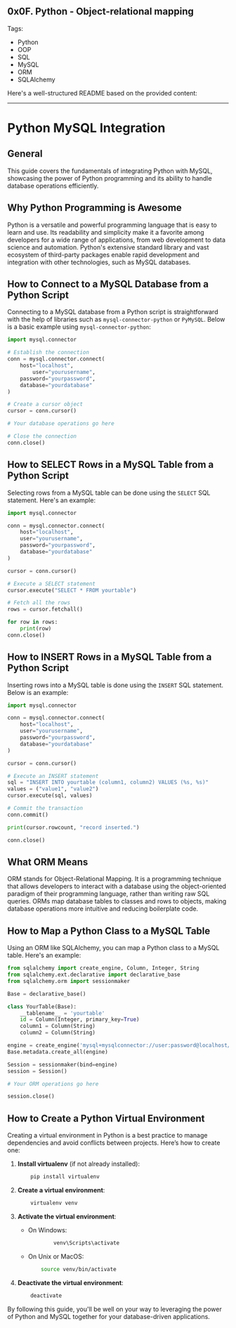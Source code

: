 ## 0x0F. Python - Object-relational mapping
Tags:
- Python
- OOP
- SQL
- MySQL
- ORM
- SQLAlchemy

Here's a well-structured README based on the provided content:

---

# Python MySQL Integration

## General

This guide covers the fundamentals of integrating Python with MySQL, showcasing the power of Python programming and its ability to handle database operations efficiently.

## Why Python Programming is Awesome

Python is a versatile and powerful programming language that is easy to learn and use. Its readability and simplicity make it a favorite among developers for a wide range of applications, from web development to data science and automation. Python's extensive standard library and vast ecosystem of third-party packages enable rapid development and integration with other technologies, such as MySQL databases.

## How to Connect to a MySQL Database from a Python Script

Connecting to a MySQL database from a Python script is straightforward with the help of libraries such as `mysql-connector-python` or `PyMySQL`. Below is a basic example using `mysql-connector-python`:

```python
import mysql.connector

# Establish the connection
conn = mysql.connector.connect(
	host="localhost",
        user="yourusername",
	password="yourpassword",
	database="yourdatabase"
)

# Create a cursor object
cursor = conn.cursor()

# Your database operations go here

# Close the connection
conn.close()
```

## How to SELECT Rows in a MySQL Table from a Python Script

Selecting rows from a MySQL table can be done using the `SELECT` SQL statement. Here's an example:

```python
import mysql.connector

conn = mysql.connector.connect(
    host="localhost",
    user="yourusername",
    password="yourpassword",
    database="yourdatabase"
)

cursor = conn.cursor()

# Execute a SELECT statement
cursor.execute("SELECT * FROM yourtable")

# Fetch all the rows
rows = cursor.fetchall()

for row in rows:
	print(row)
conn.close()
```

## How to INSERT Rows in a MySQL Table from a Python Script

Inserting rows into a MySQL table is done using the `INSERT` SQL statement. Below is an example:

```python
import mysql.connector

conn = mysql.connector.connect(
    host="localhost",
    user="yourusername",
    password="yourpassword",
    database="yourdatabase"
)

cursor = conn.cursor()

# Execute an INSERT statement
sql = "INSERT INTO yourtable (column1, column2) VALUES (%s, %s)"
values = ("value1", "value2")
cursor.execute(sql, values)

# Commit the transaction
conn.commit()

print(cursor.rowcount, "record inserted.")

conn.close()
```

## What ORM Means

ORM stands for Object-Relational Mapping. It is a programming technique that allows developers to interact with a database using the object-oriented paradigm of their programming language, rather than writing raw SQL queries. ORMs map database tables to classes and rows to objects, making database operations more intuitive and reducing boilerplate code.

## How to Map a Python Class to a MySQL Table

Using an ORM like SQLAlchemy, you can map a Python class to a MySQL table. Here's an example:

```python
from sqlalchemy import create_engine, Column, Integer, String
from sqlalchemy.ext.declarative import declarative_base
from sqlalchemy.orm import sessionmaker

Base = declarative_base()

class YourTable(Base):
    __tablename__ = 'yourtable'
    id = Column(Integer, primary_key=True)
    column1 = Column(String)
    column2 = Column(String)

engine = create_engine('mysql+mysqlconnector://user:password@localhost/yourdatabase')
Base.metadata.create_all(engine)

Session = sessionmaker(bind=engine)
session = Session()

# Your ORM operations go here

session.close()
```

## How to Create a Python Virtual Environment

Creating a virtual environment in Python is a best practice to manage dependencies and avoid conflicts between projects. Here’s how to create one:

1. **Install virtualenv** (if not already installed):
    ```bash
        pip install virtualenv
    ```

 2. **Create a virtual environment**:
    ```bash
    	virtualenv venv
    ```

3. **Activate the virtual environment**:
	- On Windows:
   		```bash
	     		venv\Scripts\activate
		```
	- On Unix or MacOS:
		```bash
			source venv/bin/activate
		```

4. **Deactivate the virtual environment**:
	```bash
		deactivate
	```

By following this guide, you'll be well on your way to leveraging the power of Python and MySQL together for your database-driven applications.
